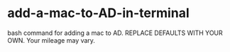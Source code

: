 # add-a-mac-to-AD-in-terminal
bash command for adding a mac to AD.  REPLACE DEFAULTS WITH YOUR OWN.  Your mileage may vary.
